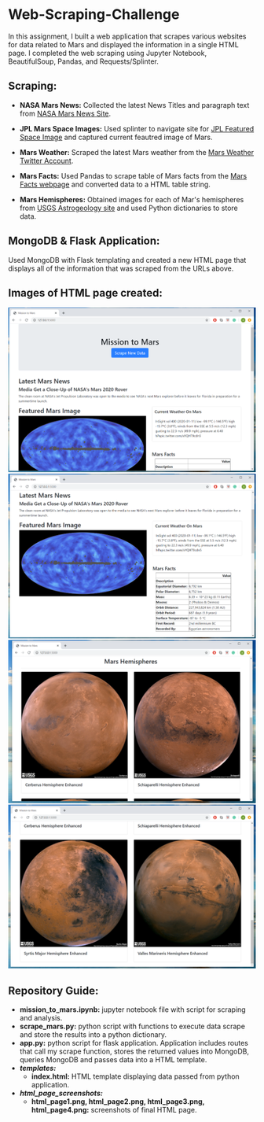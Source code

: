 # Web-Scraping-Challenge

In this assignment, I built a web application that scrapes various websites for data related to Mars and displayed the information in a single HTML page. I completed the web scraping using Jupyter Notebook, BeautifulSoup, Pandas, and Requests/Splinter.

## Scraping: 
- **NASA Mars News:**
Collected the latest News Titles and paragraph text from [NASA Mars News Site](https://mars.nasa.gov/news/?page=0&per_page=40&order=publish_date+desc%2Ccreated_at+desc&search=&category=19%2C165%2C184%2C204&blank_scope=Latest).

- **JPL Mars Space Images:**
Used splinter to navigate site for [JPL Featured Space Image](https://www.jpl.nasa.gov/spaceimages/?search=&category=Mars) and captured current feautred image of Mars.

- **Mars Weather:**
Scraped the latest Mars weather from the [Mars Weather Twitter Account](https://twitter.com/marswxreport?lang=en).

- **Mars Facts:**
Used Pandas to scrape table of Mars facts from the [Mars Facts webpage](https://space-facts.com/mars/) and converted data to a HTML table string.

- **Mars Hemispheres:**
Obtained images for each of Mar's hemispheres from [USGS Astrogeology site](https://astrogeology.usgs.gov/search/results?q=hemisphere+enhanced&k1=target&v1=Mars) and used Python dictionaries to store data.

## MongoDB & Flask Application: 
Used MongoDB with Flask templating and created a new HTML page that displays all of the information that was scraped from the URLs above. 

## Images of HTML page created:
![html_page1](html_page_screenshots/html_page1.PNG)
![html_page2](html_page_screenshots/html_page2.PNG)
![html_page3](html_page_screenshots/html_page3.PNG)
![html_page4](html_page_screenshots/html_page4.PNG)

## Repository Guide:
- **mission_to_mars.ipynb:** jupyter notebook file with script for scraping and analysis.
- **scrape_mars.py:** python script with functions to execute data scrape and store the results into a python dictionary. 
- **app.py:** python script for flask application. Application includes routes that call my scrape function, stores the returned values into MongoDB, queries MongoDB and passes data into a HTML template. 
- **_templates:_**
    - **index.html:** HTML template displaying data passed from python application. 
- **_html_page_screenshots:_**
    - **html_page1.png, html_page2.png, html_page3.png, html_page4.png:** screenshots of final HTML page.
